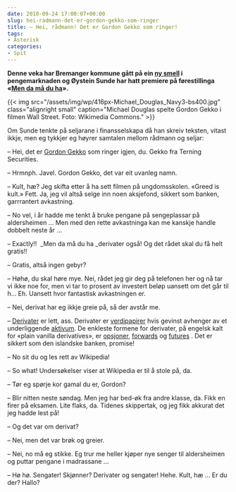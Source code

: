 ```yaml
---
date: 2010-09-24 17:00:07+00:00
slug: hei-radmann-det-er-gordon-gekko-som-ringer
title: – Hei, rådmann! Det er Gordon Gekko som ringer!
tags: 
- Asterisk
categories:
- Spit
---
```


**Denne veka har Bremanger kommune gått på ein [ny smell](http://nrk.no/nyheter/distrikt/nrk_sogn_og_fjordane/1.7307831) i pengemarknaden og Øystein Sunde har hatt premiere på førestillinga «[Men da må du ha](http://www.dagbladet.no/2010/09/23/kultur/oystein_sunde/show/dizzie_showteater/13509948/)».**


<!--more-->

{{< img src="/assets/img/wp/416px-Michael_Douglas_Navy3-bs400.jpg" class="alignright small" caption="Michael Douglas spelte Gordon Gekko i filmen Wall Street. Foto: Wikimedia Commons." >}}

Om Sunde tenkte på seljarane i finansselskapa då han skreiv teksten, vitast ikkje, men eg tykkjer eg høyrer samtalen mellom rådmann og seljar:

– Hei, det er [Gordon Gekko](http://en.wikipedia.org/wiki/Gordon_Gekko) som ringer igjen, du. Gekko fra Terning Securities.

– Hrmnph. Javel. Gordon Gekko, det var eit uvanleg namn.

– Kult, hæ? Jeg skifta etter å ha sett filmen på ungdomsskolen. «Greed is kult.» Fett. Ja, jeg vil altså selge inn noen aksjefond, sikkert som banken, garrrantert avkastning.

– No vel, i år hadde me tenkt å bruke pengane på sengeplassar på aldersheimen … Men med den rette avkastninga kan me kanskje handle dobbelt neste år …

– Exactly!!  _Men da må du ha _derivater også! Og det rådet skal du få helt gratis!!

– Gratis, altså ingen gebyr?

– Høhø, du skal høre mye. Nei, rådet jeg gir deg på telefonen her og nå tar vi ikke noe for, men vi tar to prosent av investert beløp uansett om det går til h… Eh. Uansett hvor fantastisk avkastningen er.

– Nei, derivat har eg ikkje greie på, så der avstår me.

– [Derivater](http://no.wikipedia.org/wiki/Derivat) er lett, ass. Derivater er [verdipapirer](http://no.wikipedia.org/wiki/Verdipapir) hvis gevinst avhenger av et underliggende [aktivum](http://no.wikipedia.org/wiki/Aktiva). De enkleste formene for derivater, på engelsk kalt for «plain vanilla derivatives», er [opsjoner](http://no.wikipedia.org/wiki/Opsjon), [forwards](http://no.wikipedia.org/wiki/Forwardkontrakt) og [futures](http://no.wikipedia.org/wiki/Futureskontrakt) . Det er sikkert som den islandske banken, promise!

– No sit du og les rett av Wikipedia!

– So what! Undersøkelser viser at Wikipedia er til å stole på, da.

– Tør eg spørje kor gamal du er, Gordon?

– Blir nitten neste søndag. Men jeg har bed-øk fra andre klasse, da. Fikk en firer på eksamen. Lite flaks, da. Tidenes skippertak, og jeg fikk akkurat det jeg hadde lest på!

– Og det var om derivat?

– Nei, men det var brøk og greier.

– Nei, no må eg stikke. Eg trur me heller kjøper nye senger til aldersheimen og puttar pengane i madrassane …

– Hø hø. Sengater! Skjønner? Derivater og sengater! Hehe. Kult, hæ … Er du der? Hallo?
